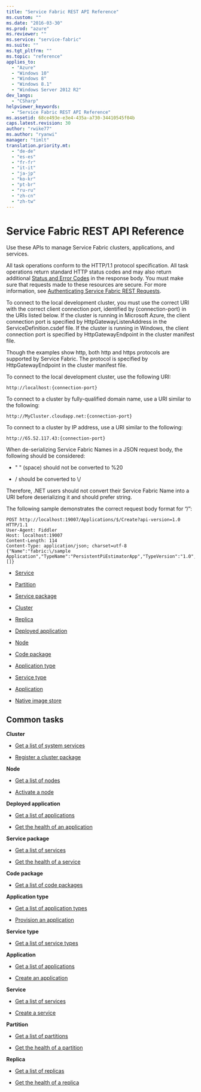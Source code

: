 ```yaml
---
title: "Service Fabric REST API Reference"
ms.custom: ""
ms.date: "2016-03-30"
ms.prod: "azure"
ms.reviewer: ""
ms.service: "service-fabric"
ms.suite: ""
ms.tgt_pltfrm: ""
ms.topic: "reference"
applies_to: 
  - "Azure"
  - "Windows 10"
  - "Windows 8"
  - "Windows 8.1"
  - "Windows Server 2012 R2"
dev_langs: 
  - "CSharp"
helpviewer_keywords: 
  - "Service Fabric REST API Reference"
ms.assetid: 68ce493e-e3e4-435a-a730-34410545f04b
caps.latest.revision: 30
author: "rwike77"
ms.author: "ryanwi"
manager: "timlt"
translation.priority.mt: 
  - "de-de"
  - "es-es"
  - "fr-fr"
  - "it-it"
  - "ja-jp"
  - "ko-kr"
  - "pt-br"
  - "ru-ru"
  - "zh-cn"
  - "zh-tw"
---
```

# Service Fabric REST API Reference
Use these APIs to manage Service Fabric clusters, applications, and services.  
  
 All task operations conform to the HTTP/1.1 protocol specification. All task operations return standard HTTP status codes and may also return additional [Status and Error Codes](status-and-error-codes1.md) in the response body. You must make sure that requests made to these resources are secure. For more information, see [Authenticating Service Fabric REST Requests](authenticating-service-fabric-rest-requests.md).  
  
 To connect to the local development cluster, you must use the correct URI with the correct client connection port, identified by {connection-port} in the URIs listed below. If the cluster is running in Microsoft Azure, the client connection port is specified by HttpGatewayListenAddress in the ServiceDefinition.csdef file. If the cluster is running in Windows, the client connection port is specified by HttpGatewayEndpoint in the cluster manifest file.  
  
 Though the examples show http, both http and https protocols are supported by Service Fabric. The protocol is specified by HttpGatewayEndpoint in the cluster manifest file.  
  
 To connect to the local development cluster, use the following URI:  
  
```  
http://localhost:{connection-port}  
```  
  
 To connect to a cluster by fully-qualified domain name, use a URI similar to the following:  
  
```  
http://MyCluster.cloudapp.net:{connection-port}  
```  
  
 To connect to a cluster by IP address, use a URI similar to the following:  
  
```  
http://65.52.117.43:{connection-port}  
```  
  
 When de-serializing Service Fabric Names in a JSON request body, the following should be considered:  
  
-   " " (space) should not be converted to %20  
  
-   / should be converted to \\/  
  
 Therefore, .NET users should not convert their Service Fabric Name into a URI before deserializing it and should prefer string.  
  
 The following sample demonstrates the correct request body format for “/”:  
  
```  
POST http://localhost:19007/Applications/$/Create?api-version=1.0 HTTP/1.1  
User-Agent: Fiddler  
Host: localhost:19007  
Content-Length: 114  
Content-Type: application/json; charset=utf-8  
{"Name":"fabric:\/sample Application","TypeName":"PersistentPiEstimatorApp","TypeVersion":"1.0","ParameterList":[]}  
```  
  
-   [Service](service.md)  
  
-   [Partition](partition.md)  
  
-   [Service package](service-package.md)  
  
-   [Cluster](cluster.md)  
  
-   [Replica](replica.md)  
  
-   [Deployed application](deployed-application.md)  
  
-   [Node](node.md)  
  
-   [Code package](code-package.md)  
  
-   [Application type](application-type.md)  
  
-   [Service type](service-type.md)  
  
-   [Application](application2.md)  
  
-   [Native image store](native-image-store.md)  
  
## Common tasks  
 **Cluster**  
  
-   [Get a list of system services ](get-a-list-of-system-services.md)  
  
-   [Register a cluster package](register-a-cluster-package.md)  
  
 **Node**  
  
-   [Get a list of nodes](get-a-list-of-nodes.md)  
  
-   [Activate a node](activate-a-node.md)  
  
 **Deployed application**  
  
-   [Get a list of applications](get-a-list-of-applications.md)  
  
-   [Get the health of an application](get-the-health-of-an-application.md)  
  
 **Service package**  
  
-   [Get a list of services](get-a-list-of-services.md)  
  
-   [Get the health of a service](get-the-health-of-a-service.md)  
  
 **Code package**  
  
-   [Get a list of code packages](get-a-list-of-code-packages.md)  
  
 **Application type**  
  
-   [Get a list of application types](get-a-list-of-application-types.md)  
  
-   [Provision an application](provision-an-application.md)  
  
 **Service type**  
  
-   [Get a list of service types](get-a-list-of-service-types.md)  
  
 **Application**  
  
-   [Get a list of applications](get-a-list-of-applications.md)  
  
-   [Create an application](create-an-application.md)  
  
 **Service**  
  
-   [Get a list of services](get-a-list-of-services.md)  
  
-   [Create a service](create-a-service.md)  
  
 **Partition**  
  
-   [Get a list of partitions](get-a-list-of-partitions.md)  
  
-   [Get the health of a partition](get-the-health-of-a-partition.md)  
  
 **Replica**  
  
-   [Get a list of replicas](get-a-list-of-replicas.md)  
  
-   [Get the health of a replica](get-the-health-of-a-replica.md)